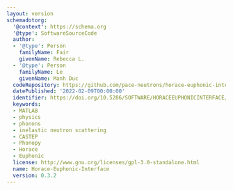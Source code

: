 ```yaml
---
layout: version
schemadotorg:
  '@context': https://schema.org
  '@type': SoftwareSourceCode
  author:
  - '@type': Person
    familyName: Fair
    givenName: Rebecca L.
  - '@type': Person
    familyName: Le
    givenName: Manh Duc
  codeRepository: https://github.com/pace-neutrons/horace-euphonic-interface
  datePublished: '2022-02-09T00:00:00'
  identifier: https://doi.org/10.5286/SOFTWARE/HORACEEUPHONICINTERFACE/0.3.2
  keywords:
  - MATLAB
  - physics
  - phonons
  - inelastic neutron scattering
  - CASTEP
  - Phonopy
  - Horace
  - Euphonic
  license: http://www.gnu.org/licenses/gpl-3.0-standalone.html
  name: Horace-Euphonic-Interface
  version: 0.3.2
---
```

